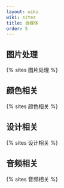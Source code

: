 ```yaml
---
layout: wiki
wiki: sites
title: 自媒体
order: 5
---
```


## 图片处理

{% sites 图片处理 %}

## 颜色相关

{% sites 颜色相关 %}

## 设计相关

{% sites 设计相关 %}

## 音频相关

{% sites 音频相关 %}
